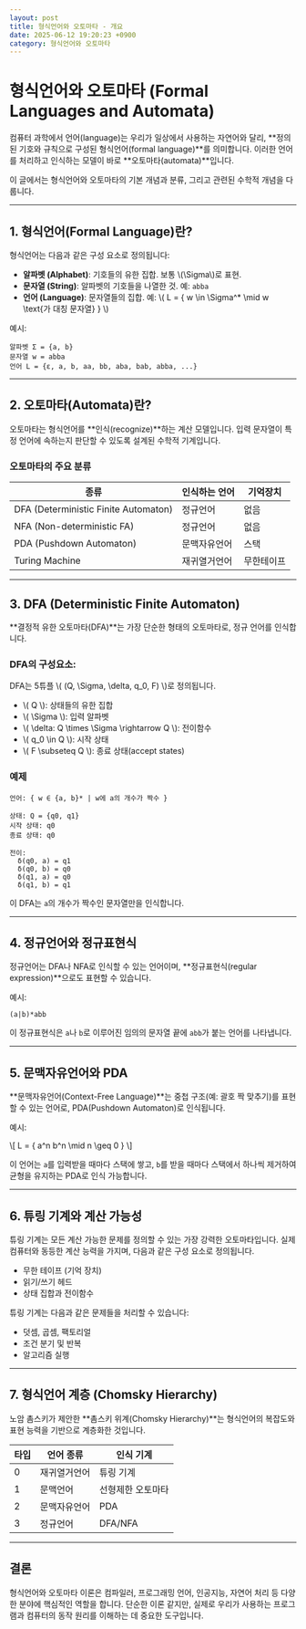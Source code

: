 ```yaml
---
layout: post
title: 형식언어와 오토마타 - 개요
date: 2025-06-12 19:20:23 +0900
category: 형식언어와 오토마타
---
```

# 형식언어와 오토마타 (Formal Languages and Automata)

컴퓨터 과학에서 언어(language)는 우리가 일상에서 사용하는 자연어와 달리, **정의된 기호와 규칙으로 구성된 형식언어(formal language)**를 의미합니다. 이러한 언어를 처리하고 인식하는 모델이 바로 **오토마타(automata)**입니다.

이 글에서는 형식언어와 오토마타의 기본 개념과 분류, 그리고 관련된 수학적 개념을 다룹니다.

---

## 1. 형식언어(Formal Language)란?

형식언어는 다음과 같은 구성 요소로 정의됩니다:

- **알파벳 (Alphabet)**: 기호들의 유한 집합. 보통 \\(\Sigma\\)로 표현.
- **문자열 (String)**: 알파벳의 기호들을 나열한 것. 예: `abba`
- **언어 (Language)**: 문자열들의 집합. 예: \\( L = \{ w \in \Sigma^* \mid w \text{가 대칭 문자열} \} \\)

예시:

```text
알파벳 Σ = {a, b}
문자열 w = abba
언어 L = {ε, a, b, aa, bb, aba, bab, abba, ...}
```

---

## 2. 오토마타(Automata)란?

오토마타는 형식언어를 **인식(recognize)**하는 계산 모델입니다. 입력 문자열이 특정 언어에 속하는지 판단할 수 있도록 설계된 수학적 기계입니다.

### 오토마타의 주요 분류

| 종류 | 인식하는 언어 | 기억장치 |
|------|----------------|---------|
| DFA (Deterministic Finite Automaton) | 정규언어 | 없음 |
| NFA (Non-deterministic FA) | 정규언어 | 없음 |
| PDA (Pushdown Automaton) | 문맥자유언어 | 스택 |
| Turing Machine | 재귀열거언어 | 무한테이프 |

---

## 3. DFA (Deterministic Finite Automaton)

**결정적 유한 오토마타(DFA)**는 가장 단순한 형태의 오토마타로, 정규 언어를 인식합니다.

### DFA의 구성요소:

DFA는 5튜플 \\( (Q, \Sigma, \delta, q_0, F) \\)로 정의됩니다.

- \\( Q \\): 상태들의 유한 집합
- \\( \Sigma \\): 입력 알파벳
- \\( \delta: Q \times \Sigma \rightarrow Q \\): 전이함수
- \\( q_0 \in Q \\): 시작 상태
- \\( F \subseteq Q \\): 종료 상태(accept states)

### 예제

```text
언어: { w ∈ {a, b}* | w에 a의 개수가 짝수 }

상태: Q = {q0, q1}
시작 상태: q0
종료 상태: q0

전이:
  δ(q0, a) = q1
  δ(q0, b) = q0
  δ(q1, a) = q0
  δ(q1, b) = q1
```

이 DFA는 `a`의 개수가 짝수인 문자열만을 인식합니다.

---

## 4. 정규언어와 정규표현식

정규언어는 DFA나 NFA로 인식할 수 있는 언어이며, **정규표현식(regular expression)**으로도 표현할 수 있습니다.

예시:

```regex
(a|b)*abb
```

이 정규표현식은 `a`나 `b`로 이루어진 임의의 문자열 끝에 `abb`가 붙는 언어를 나타냅니다.

---

## 5. 문맥자유언어와 PDA

**문맥자유언어(Context-Free Language)**는 중첩 구조(예: 괄호 짝 맞추기)를 표현할 수 있는 언어로, PDA(Pushdown Automaton)로 인식됩니다.

예시:

\\[
L = \{ a^n b^n \mid n \geq 0 \}
\\]

이 언어는 `a`를 입력받을 때마다 스택에 쌓고, `b`를 받을 때마다 스택에서 하나씩 제거하여 균형을 유지하는 PDA로 인식 가능합니다.

---

## 6. 튜링 기계와 계산 가능성

튜링 기계는 모든 계산 가능한 문제를 정의할 수 있는 가장 강력한 오토마타입니다. 실제 컴퓨터와 동등한 계산 능력을 가지며, 다음과 같은 구성 요소로 정의됩니다.

- 무한 테이프 (기억 장치)
- 읽기/쓰기 헤드
- 상태 집합과 전이함수

튜링 기계는 다음과 같은 문제들을 처리할 수 있습니다:

- 덧셈, 곱셈, 팩토리얼
- 조건 분기 및 반복
- 알고리즘 실행

---

## 7. 형식언어 계층 (Chomsky Hierarchy)

노암 촘스키가 제안한 **촘스키 위계(Chomsky Hierarchy)**는 형식언어의 복잡도와 표현 능력을 기반으로 계층화한 것입니다.

| 타입 | 언어 종류 | 인식 기계 |
|------|-----------|------------|
| 0 | 재귀열거언어 | 튜링 기계 |
| 1 | 문맥언어 | 선형제한 오토마타 |
| 2 | 문맥자유언어 | PDA |
| 3 | 정규언어 | DFA/NFA |

---

## 결론

형식언어와 오토마타 이론은 컴파일러, 프로그래밍 언어, 인공지능, 자연어 처리 등 다양한 분야에 핵심적인 역할을 합니다. 단순한 이론 같지만, 실제로 우리가 사용하는 프로그램과 컴퓨터의 동작 원리를 이해하는 데 중요한 도구입니다.
